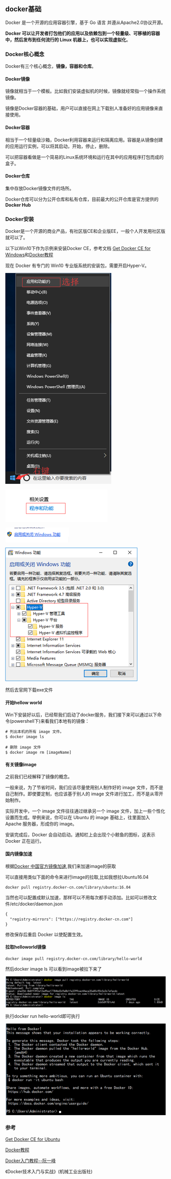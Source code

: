 ## docker基础
Docker 是一个开源的应用容器引擎，基于 Go 语言 并遵从Apache2.0协议开源。

**Docker 可以让开发者打包他们的应用以及依赖包到一个轻量级、可移植的容器中，然后发布到任何流行的 Linux 机器上，也可以实现虚拟化**。

### Docker核心概念
Docker有三个核心概念，**镜像，容器和仓库**。

#### Docker镜像
镜像就相当于一个模板。比如我们安装虚拟机的时候，镜像就经常指一个操作系统镜像。

镜像是Docker容器的基础，用户可以直接在网上下载别人准备好的应用镜像来直接使用。

#### Docker容器
相当于一个轻量级沙箱，Docker利用容器来运行和隔离应用。容器是从镜像创建的应用运行实例，可以将其启动，开始，停止，删除。

可以把容器看做是一个简易的Linux系统环境和运行在其中的应用程序打包而成的盒子。

#### Docker仓库
集中存放Docker镜像文件的场所。

Docker仓库可以分为公开仓库和私有仓库，目前最大的公开仓库是官方提供的 **Docker Hub**

### Docker安装
Docker是一个开源的商业产品，有社区版CE和企业版EE，一般个人开发用社区版就可以了。

以下以Win10下作为示例来安装Docker CE，参考文档
[Get Docker CE for Windows](https://docs.docker.com/docker-for-windows/install/)和[Docker教程](http://www.runoob.com/docker/docker-tutorial.html)

现在 Docker 有专门的 Win10 专业版系统的安装包，需要开启Hyper-V。

![](image/docker0.png)

![](image/docker1.png)

![](image/docker2.png)

![](image/docker3.png)

然后去官网下载exe文件

#### 开始hellow world
Win下安装好以后，已经帮我们启动了docker服务，我们接下来可以通过以下命令(powershell下)来看我们本地有的镜像：

```
# 列出本机的所有 image 文件。
$ docker image ls

# 删除 image 文件
$ docker image rm [imageName]
```

#### 有关镜像image
之前我们已经解释了镜像的概念。

一般来说，为了节省时间，我们应该尽量使用别人制作好的 image 文件，而不是自己制作。即使要定制，也应该基于别人的 image 文件进行加工，而不是从零开始制作。

实际开发中，一个 image 文件往往通过继承另一个 image 文件，加上一些个性化设置而生成。举例来说，你可以在 Ubuntu 的 image 基础上，往里面加入 Apache 服务器，形成你的 image。

安装完成后，Docker 会自动启动。通知栏上会出现个小鲸鱼的图标，这表示 Docker 正在运行。

#### 国内镜像加速
根据[Docker 中国官方镜像加速](https://www.docker-cn.com/registry-mirror),我们来加速image的获取

可以直接用类似下面的命令来进行image的拉取,比如我想拉Ubuntu16.04

```
docker pull registry.docker-cn.com/library/ubuntu:16.04
```

当然也可以配置成默认加速，那样可以不用每次都手动添加。比如可以修改文件/etc/docker/daemon.json

```
{
  "registry-mirrors": ["https://registry.docker-cn.com"]
}
```

修改保存后重启 Docker 以使配置生效。

#### 拉取helloworld镜像

```
docker image pull registry.docker-cn.com/library/hello-world
```

然后docker image ls 可以看到image被拉下来了


![](image/docker4.png)

执行docker run hello-world即可执行

![](image/docker5.png)

### 参考
[Get Docker CE for Ubuntu](https://docs.docker.com/install/linux/docker-ce/ubuntu/)

[Docker教程](http://www.runoob.com/docker/docker-tutorial.html)

[Docker入门教程--阮一峰](http://www.ruanyifeng.com/blog/2018/02/docker-tutorial.html)

《Docker技术入门与实战》(机械工业出版社)
